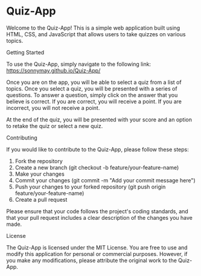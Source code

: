 # Quiz-App

Welcome to the Quiz-App! This is a simple web application built using HTML, CSS, and JavaScript that allows users to take quizzes on various topics.

Getting Started

To use the Quiz-App, simply navigate to the following link: https://sonnymay.github.io/Quiz-App/

Once you are on the app, you will be able to select a quiz from a list of topics. Once you select a quiz, you will be presented with a series of questions. To answer a question, simply click on the answer that you believe is correct. If you are correct, you will receive a point. If you are incorrect, you will not receive a point.

At the end of the quiz, you will be presented with your score and an option to retake the quiz or select a new quiz.

Contributing

If you would like to contribute to the Quiz-App, please follow these steps:

1. Fork the repository
2. Create a new branch (git checkout -b feature/your-feature-name)
3. Make your changes
4. Commit your changes (git commit -m "Add your commit message here")
5. Push your changes to your forked repository (git push origin feature/your-feature-name)
6. Create a pull request

Please ensure that your code follows the project's coding standards, and that your pull request includes a clear description of the changes you have made.

License

The Quiz-App is licensed under the MIT License. You are free to use and modify this application for personal or commercial purposes. However, if you make any modifications, please attribute the original work to the Quiz-App.
